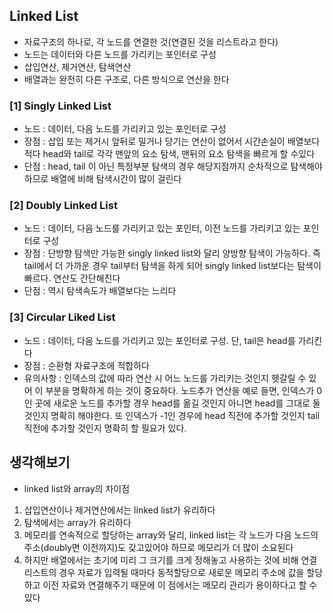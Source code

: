 ## Linked List
- 자료구조의 하나로, 각 노드를 연결한 것(연결된 것을 리스트라고 한다)
- 노드는 데이터와 다른 노드를 가리키는 포인터로 구성
- 삽입연산, 제거연산, 탐색연산
- 배열과는 완전히 다른 구조로, 다른 방식으로 연산을 한다

### [1] Singly Linked List
- 노드 : 데이터, 다음 노드를 가리키고 있는 포인터로 구성
- 장점 : 삽입 또는 제거시 앞뒤로 밀거나 당기는 연산이 없어서 시간손실이 배열보다 적다
         head와 tail로 각각 맨앞의 요소 탐색, 맨뒤의 요소 탐색을 빠르게 할 수있다
- 단점 : head, tail 이 아닌 특정부분 탐색의 경우 해당지점까지 순차적으로 탐색해야 하므로 배열에 비해 탐색시간이 많이 걸린다

### [2] Doubly Linked List
 - 노드 : 데이터, 다음 노드를 가리키고 있는 포인터, 이전 노드를 가리키고 있는 포인터로 구성
 - 장점 : 단방향 탐색만 가능한 singly linked list와 달리 양방향 탐색이 가능하다. 즉 tail에서 더 가까운 경우 tail부터 탐색을 하게 되어 singly linked list보다는 탐색이 빠르다. 연산도 간단해진다
 - 단점 : 역시 탐색속도가 배열보다는 느리다 

### [3] Circular Liked List
 - 노드 : 데이터, 다음 노드를 가리키고 있는 포인터로 구성. 단, tail은 head를 가리킨다
 - 장점 : 순환형 자료구조에 적합하다
 - 유의사항 : 인덱스의 값에 따라  연산 시 어느 노드를 가리키는 것인지 헷갈릴 수 있어 이 부분을 명확하게 하는 것이 중요하다. 노드추가 연산을 예로 들면, 인덱스가 0인 곳에 새로운 노드를 추가할 경우 head를 옮길 것인지 아니면 head를 그대로 둘 것인지 명확히 해야한다. 또 인덱스가 -1인 경우에 head 직전에 추가할 것인지 tail 직전에 추가할 것인지 명확히 할 필요가 있다.

## 생각해보기
- linked list와 array의 차이점
1. 삽입연산이나 제거연산에서는 linked list가 유리하다
1. 탐색에서는 array가 유리하다
1. 메모리를 연속적으로 할당하는 array와 달리, linked list는 각 노드가 다음 노드의 주소(doubly면 이전까지)도 갖고있어야 하므로 메모리가 더 많이 소요된다
1. 하지만 배열에서는 초기에 미리 그 크기를 크게 정해놓고 사용하는 것에 비해 연결리스트의 경우 자료가 입력될 때마다 동적할당으로 새로운 메모리 주소에 값을 할당하고 이전 자료와 연결해주기 때문에 이 점에서는 메모리 관리가 용이하다고 할 수 있다
